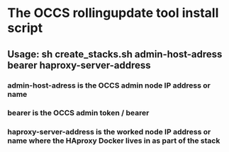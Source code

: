 # The OCCS rollingupdate tool install script

## Usage: sh create_stacks.sh admin-host-adress bearer haproxy-server-address

### admin-host-adress is the OCCS admin node IP address or name

### bearer is the OCCS admin token / bearer

### haproxy-server-address is the worked node IP address or name where the HAproxy Docker lives in as part of the stack
